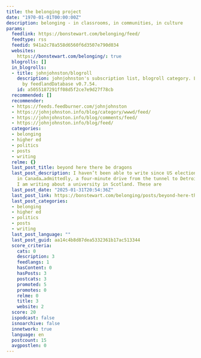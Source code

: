 ```yaml
---
title: the belonging project
date: "1970-01-01T00:00:00Z"
description: belonging - in classrooms, in communities, in culture
params:
  feedlink: https://bonstewart.com/belonging/feed/
  feedtype: rss
  feedid: 941a2c78a558d6560f6d3507e790d034
  websites:
    https://bonstewart.com/belonging/: true
  blogrolls: []
  in_blogrolls:
  - title: johnjohnston/blogroll
    description: johnjohnston's subscription list, blogroll category. List created
      by feedlandDatabase v0.7.54.
    id: a5055187291ff08d5f2ce7e9d27f78cb
  recommended: []
  recommender:
  - https://feeds.feedburner.com/johnjohnston
  - https://johnjohnston.info/blog/category/wwwd/feed/
  - https://johnjohnston.info/blog/comments/feed/
  - https://johnjohnston.info/blog/feed/
  categories:
  - belonging
  - higher ed
  - politics
  - posts
  - writing
  relme: {}
  last_post_title: beyond here there be dragons
  last_post_description: I haven’t been able to write since US election day. I live
    in Canada…admittedly, a four-minute drive from the tunnel to Detroit, but still.
    I am writing about a university in Scotland. These are
  last_post_date: "2025-01-31T20:54:36Z"
  last_post_link: https://bonstewart.com/belonging/posts/beyond-here-there-be-dragons/
  last_post_categories:
  - belonging
  - higher ed
  - politics
  - posts
  - writing
  last_post_language: ""
  last_post_guid: aa14c4b8d87dea5332361b17ac513344
  score_criteria:
    cats: 0
    description: 3
    feedlangs: 1
    hasContent: 0
    hasPosts: 3
    postcats: 3
    promoted: 5
    promotes: 0
    relme: 0
    title: 3
    website: 2
  score: 20
  ispodcast: false
  isnoarchive: false
  innetwork: true
  language: en
  postcount: 15
  avgpostlen: 0
---
```

